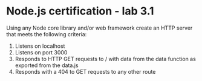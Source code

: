 # Node.js certification - lab 3.1


Using any Node core library and/or web framework create an HTTP server that meets the
following criteria:

1) Listens on localhost
2) Listens on port 3000
3) Responds to HTTP GET requests to / with data from the data function as exported
from the data.js
4) Responds with a 404 to GET requests to any other route

